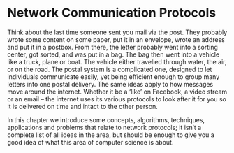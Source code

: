 # Network Communication Protocols

Think about the last time someone sent you mail via the post.
They probably wrote some content on some paper, put it in an envelope, wrote an address and put it in a postbox.
From there, the letter probably went into a sorting center, got sorted, and was put in a bag.
The bag then went into a vehicle like a truck, plane or boat.
The vehicle either travelled through water, the air, or on the road.
The postal system is a complicated one, designed to let individuals communicate easily, yet being efficient enough to group many letters into one postal delivery.
The same ideas apply to how messages move around the internet.
Whether it be a ‘like’ on Facebook, a video stream or an email &ndash; the internet uses its various protocols to look after it for you so it is delivered on time and intact to the other person.

In this chapter we introduce some concepts, algorithms, techniques, applications and problems that relate to network protocols; it isn’t a complete list of all ideas in the area, but should be enough to give you a good idea of what this area of computer science is about.

